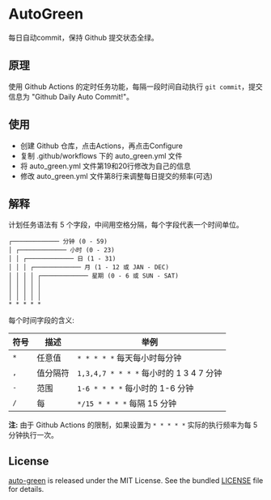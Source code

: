# AutoGreen

每日自动commit，保持 Github 提交状态全绿。

## 原理

使用 Github Actions 的定时任务功能，每隔一段时间自动执行 `git commit`，提交信息为 "Github Daily Auto Commit!"。

## 使用

- 创建 Github 仓库，点击Actions，再点击Configure
- 复制 .github/workflows 下的 auto_green.yml 文件
- 将 auto_green.yml 文件第19和20行修改为自己的信息
- 修改 auto_green.yml 文件第8行来调整每日提交的频率(可选)

## 解释

计划任务语法有 5 个字段，中间用空格分隔，每个字段代表一个时间单位。

```plain
┌───────────── 分钟 (0 - 59)
│ ┌───────────── 小时 (0 - 23)
│ │ ┌───────────── 日 (1 - 31)
│ │ │ ┌───────────── 月 (1 - 12 或 JAN - DEC)
│ │ │ │ ┌───────────── 星期 (0 - 6 或 SUN - SAT)
│ │ │ │ │
│ │ │ │ │
│ │ │ │ │
* * * * *
```

每个时间字段的含义:

| 符号 | 描述     | 举例                                    |
| ---- | -------- | --------------------------------------- |
| `*`  | 任意值   | `* * * * *` 每天每小时每分钟            |
| `,`  | 值分隔符 | `1,3,4,7 * * * *` 每小时的 1 3 4 7 分钟 |
| `-`  | 范围     | `1-6 * * * *` 每小时的 1-6 分钟         |
| `/`  | 每       | `*/15 * * * *` 每隔 15 分钟             |

**注:** 由于 Github Actions 的限制，如果设置为 `* * * * *` 实际的执行频率为每 5 分钟执行一次。

## License

[auto-green](https://github.com/justjavac/auto-green) is released under the MIT License. See the bundled [LICENSE](./LICENSE) file for details.

